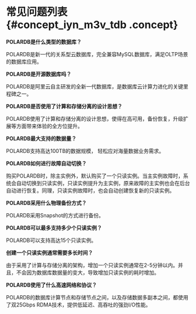 # 常见问题列表 {#concept_iyn_m3v_tdb .concept}

**POLARDB是什么类型的数据库？**

POLARDB是新一代的关系型云数据库，完全兼容MySQL数据库，满足OLTP场景的数据库应用。

**POLARDB是开源数据库吗？**

POLARDB是阿里云自主研发的全新一代数据库，是数据库云计算力进化的关键里程碑之一。

**POLARDB是否使用了计算和存储分离的设计思想？**

POLARDB使用了计算和存储分离的设计思想，使得在高可用，备份恢复，升级扩展等方面带来体验的全方位提升。

**POLARDB最大支持的数据量？**

POLARDB支持高达100TB的数据规模， 轻松应对海量数据业务需求。

**POLARDB如何进行故障自动切换？**

购买POLARDB时，除主实例外，默认购买了一个只读实例。当主实例故障时，系统会自动切换到只读实例，只读实例提升为主实例，原来故障的主实例也会在后台自动进行恢复。同理，只读实例故障时，也会自动创建恢复新的只读实例。

**POLARDB采用什么物理备份方式？**

POLARDB采用Snapshot的方式进行备份。

**POLARDB可以最多支持多少个只读实例？**

POLARDB可以支持高达15个只读实例。

**创建一个只读实例通常需要多长时间？**

由于采用了计算与存储分离的架构，增加一个只读实例通常在2-5分钟以内。并且，不会因为数据库数据量的变大，导致增加只读实例的耗时增加。

**POLARDB使用了什么高速网络和协议？**

POLARDB的数据库计算节点和存储节点之间，以及存储数据多副本之间，都使用了双25Gbps RDMA技术，提供低延迟、高吞吐的强劲I/O性能。

